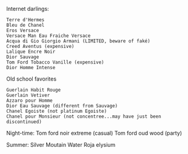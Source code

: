 Internet darlings:

    Terre d'Hermes
    Bleu de Chanel
    Eros Versace
    Versace Man Eau Fraiche Versace
    Acqua di Gio Giorgio Armani (LIMITED, beware of faké)
    Creed Aventus (expensive)
    Lalique Encre Noir
    Dior Sauvage
    Tom Ford Tobacco Vanille (expensive)
    Dior Homme Intense

Old school favorites

    Guerlain Habit Rouge
    Guerlain Vetiver
    Azzaro pour Homme
    Dior Eau Sauvage (different from Sauvage)
    Chanel Egoiste (not platinum Egoiste)
    Chanel pour Monsieur (not concentree...may have just been discontinued)
    
   Night-time:
    Tom ford noir extreme (casual)
    Tom ford oud wood (party)
    
   Summer:
   Silver Moutain Water 
   Roja elysium
